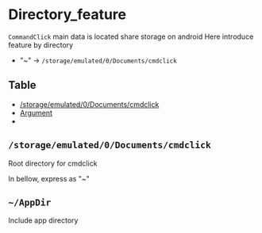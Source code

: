 # Directory_feature

`CommandClick` main data is located share storage on android
Here introduce feature by directory 

- "~" -> `/storage/emulated/0/Documents/cmdclick`


Table
-----------------
* [/storage/emulated/0/Documents/cmdclick](#/storage/emulated/0/documents/cmdclick)
* [Argument](#argument)
* 

## `/storage/emulated/0/Documents/cmdclick`

Root directory for cmdclick

In bellow, express as "~"


## `~/AppDir`

Include app directory



